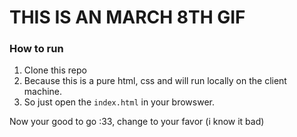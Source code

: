 # THIS IS AN MARCH 8TH GIF

### How to run
1. Clone this repo
2. Because this is a pure html, css and will run locally on the client machine.
3. So just open the `index.html` in your browswer.

Now your good to go :33, change to your favor (i know it bad)
